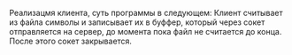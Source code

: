 Реализацмя клиента, суть программы в следующем:
Клиент считывает из файла символы и записывает их в буффер, который через сокет отправляется на сервер, до момента пока файл не считается до конца. После этого сокет закрывается.
